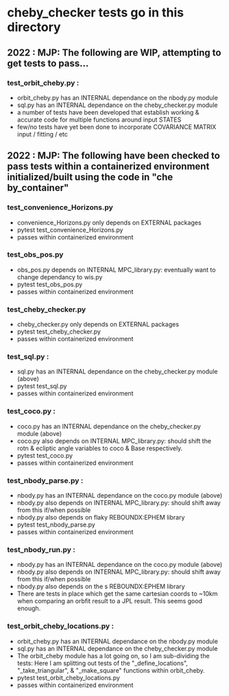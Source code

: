 # cheby_checker tests go in this directory

## 2022 : MJP: The following are WIP, attempting to get tests to pass... 



### test_orbit_cheby.py :
- orbit_cheby.py has an INTERNAL dependance on the nbody.py module
- sql.py has an INTERNAL dependance on the cheby_checker.py module 
- a number of tests have been developed that establish working & accurate code for multiple functions around input STATES
- few/no tests have yet been done to incorporate COVARIANCE MATRIX input / fitting / etc




## 2022 : MJP: The following have been checked to pass tests within a containerized environment initialized/built using the code in "che by_container"

### test_convenience_Horizons.py
 - convenience_Horizons.py only depends on EXTERNAL packages
 - pytest test_convenience_Horizons.py
 - passes within containerized environment 

### test_obs_pos.py
 - obs_pos.py depends on INTERNAL MPC_library.py: eventually want to change dependancy to wis.py
 - pytest test_obs_pos.py
 - passes within containerized environment

### test_cheby_checker.py
 - cheby_checker.py only depends on EXTERNAL packages
 - pytest test_cheby_checker.py
 - passes within containerized environment

### test_sql.py :
- sql.py has an INTERNAL dependance on the cheby_checker.py module (above)
- pytest test_sql.py
- passes within containerized environment

### test_coco.py :
- coco.py has an INTERNAL dependance on the cheby_checker.py module (above)
- coco.py also depends on INTERNAL MPC_library.py: should shift the rotn & ecliptic angle variables to coco & Base respectively.
- pytest test_coco.py
- passes within containerized environment

### test_nbody_parse.py :
- nbody.py has an INTERNAL dependance on the coco.py module (above)
- nbody.py also depends on INTERNAL MPC_library.py: should shift away from this if/when possible
- nbody.py also depends on flaky REBOUNDX:EPHEM library
- pytest test_nbody_parse.py
- passes within containerized environment

### test_nbody_run.py :
- nbody.py has an INTERNAL dependance on the coco.py module (above)
- nbody.py also depends on INTERNAL MPC_library.py: should shift away from this if/when possible
- nbody.py also depends on the s REBOUNDX:EPHEM library
- There are tests in place which get the same cartesian coords to ~10km when comparing an orbfit result to a JPL result. This seems good enough.

### test_orbit_cheby_locations.py :
- orbit_cheby.py has an INTERNAL dependance on the nbody.py module
- sql.py has an INTERNAL dependance on the cheby_checker.py module 
- The orbit_cheby module has a lot going on, so I am sub-dividing the tests: Here I am splitting out tests of the "_define_locations", "_take_triangular", & "_make_square" functions within orbit_cheby. 
- pytest test_orbit_cheby_locations.py
- passes within containerized environment


